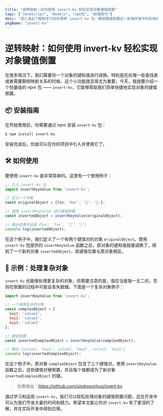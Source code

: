 ```yaml
---
title: "逆转映射：如何使用 invert-kv 轻松实现对象键值倒置"
tags: ["JavaScript", "Nodejs", "npm包", "前端技巧"]
desc: "深入浅出了解和学习如何使用 invert-kv 包，解锁键值倒置这一前端开发中的实用技巧。"
pkgName: "invert-kv"
---
```


# 逆转映射：如何使用 invert-kv 轻松实现对象键值倒置

在很多情况下，我们需要将一个对象的键和值进行调换。特别是在处理一些查找表或者需要颠倒映射关系的时候，这个小功能就显得尤为重要。今天，我就要介绍一个轻量级的 npm 包 —— `invert-kv`，它能够帮助我们简单快捷地实现对象的键值倒置。

## 📦 安装指南

在开始使用前，你需要通过 npm 安装 `invert-kv` 包：

```bash
$ npm install invert-kv
```

安装完成后，你就可以在你的项目中引入并使用它了。

## 🛠 如何使用

要使用 `invert-kv` 是非常简单的。这里有一个使用例子：

```javascript
// 引入 invert-kv 包
import invertKeyValue from 'invert-kv';

// 定义一个对象
const originalObject = {foo: 'bar', '🦄': '🌈'};

// 使用 invertKeyValue 进行键值倒置
const invertedObject = invertKeyValue(originalObject);

// 输出结果将会是 {bar: 'foo', '🌈': '🦄'}
console.log(invertedObject);
```

在这个例子中，我们定义了一个有两个键值对的对象 `originalObject`。使用 `invert-kv` 包提供的 `invertKeyValue` 函数之后，原对象的键和值就被调换了，得到了一个新的对象 `invertedObject`，其键值位置与原对象相反。

## 🧪 示例：处理复杂对象

`invert-kv` 也能够处理更复杂的对象，但需要注意的是，值应当是独一无二的，否则在倒置的过程中可能会丢失数据。下面是一个复杂对象例子：

```javascript
import invertKeyValue from 'invert-kv';

// 一个稍微复杂的对象
const complexObject = {
  key1: 'value1',
  key2: 'value2',
  key3: 'value3'
};

// 键值倒置
const invertedComplexObject = invertKeyValue(complexObject);

// 输出 {value1: 'key1', value2: 'key2', value3: 'key3'}
console.log(invertedComplexObject);
```

在这个例子中，原对象 `complexObject` 包含了三个键值对。使用 `invertKeyValue` 函数之后，这些键值对被倒置，并且每个值都成为了新对象 `invertedComplexObject` 的键。

> 仓库地址：https://github.com/sindresorhus/invert-kv

通过学习和运用 `invert-kv`，我们可以轻松处理对象的键值倒置问题，这在开发中可以为我们节省大量的时间和精力。希望本文能让你对 `invert-kv` 有了更深的了解，并在实际开发中得到应用。